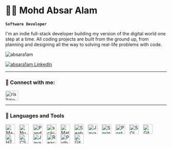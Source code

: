 # 🏄‍♂️ Mohd Absar Alam

**`Software Developer`**

I'm an indie full-stack developer building my version of the digital world one step at a time. All coding projects are built from the ground up, from planning and designing all the way to solving real-life problems with code.

<p align="left"> <img src="https://komarev.com/ghpvc/?username=absara1am&label=Profile%20views&color=0e75b6&style=flat" alt="absara1am" /> </p>

<p align="left"><a href="https://linkedin.com/in/absara1am" target="_blank"><img src="https://img.shields.io/badge/LinkedIn-absara1am-blue?logo=linkedin&style=for-the-badge" alt="absara1am LinkedIn"></a> </p>

  
---

### 🔗 Connect with me: 
<p align="left">
<!-- <a href="https://twitter.com/absara1am" target="blank"><img align="center" src="https://raw.githubusercontent.com/rahuldkjain/github-profile-readme-generator/master/src/images/icons/Social/twitter.svg" alt="rishavchanda" height="30" width="40" /></a> -->
<a href="https://linkedin.com/in/absara1am" target="blank"><img align="center" src="https://raw.githubusercontent.com/rahuldkjain/github-profile-readme-generator/master/src/images/icons/Social/linked-in-alt.svg" alt="rishav-chanda-b89a791b3" height="30" width="40" /></a>
</p>

---

### 🧰 Languages and Tools
<img align="left" alt="Machine Learning" width="30px" style="padding-right:10px;" src="https://img.icons8.com/color/48/machine-learning.png" />
<img align="left" alt="NumPy" width="30px" style="padding-right:10px;" src="https://cdn.jsdelivr.net/gh/devicons/devicon/icons/numpy/numpy-original.svg" />
<img align="left" alt="Pandas" width="30px" style="padding-right:10px;" src="https://cdn.jsdelivr.net/gh/devicons/devicon/icons/pandas/pandas-original.svg" />
<img align="left" alt="scikit-learn" width="30px" style="padding-right:10px;" src="https://img.icons8.com/external-soft-fill-juicy-fish/60/external-machine-learning-data-science-soft-fill-soft-fill-juicy-fish.png" />
<img align="left" alt="Matplotlib" width="30px" style="padding-right:10px;" src="https://upload.wikimedia.org/wikipedia/commons/8/84/Matplotlib_icon.svg" />
<img align="left" alt="Seaborn" width="30px" style="padding-right:10px;" src="https://seaborn.pydata.org/_static/logo-wide-lightbg.svg" />

<img align="left" alt="Java" width="30px" style="padding-right:10px;" src="https://cdn.jsdelivr.net/gh/devicons/devicon/icons/java/java-original.svg"/>
<img align="left" alt="Spring Boot" width="30px" style="padding-right:10px;" src="https://cdn.jsdelivr.net/gh/devicons/devicon/icons/spring/spring-original.svg" />
<img align="left" alt="Postman" width="30px" style="padding-right:10px;" src="https://cdn.jsdelivr.net/gh/devicons/devicon@latest/icons/postman/postman-original.svg" />
<img align="left" alt="SQL" width="30px" style="padding-right:10px;" src="https://cdn.jsdelivr.net/gh/devicons/devicon@latest/icons/postgresql/postgresql-original.svg" />
<img align="left" alt="Git" width="30px" style="padding-right:10px;" src="https://cdn.jsdelivr.net/gh/devicons/devicon/icons/git/git-original.svg" />
<img align="left" alt="HTML" width="30px" style="padding-right:10px;" src="https://cdn.jsdelivr.net/gh/devicons/devicon/icons/html5/html5-plain.svg" />
<img align="left" alt="CSS" width="30px" style="padding-right:10px;" src="https://cdn.jsdelivr.net/gh/devicons/devicon/icons/css3/css3-plain.svg" />
<img align="left" alt="JavaScript" width="30px" style="padding-right:10px;" src="https://cdn.jsdelivr.net/gh/devicons/devicon/icons/javascript/javascript-plain.svg" />
<img align="left" alt="React" width="30px" style="padding-right:10px;" src="https://cdn.jsdelivr.net/gh/devicons/devicon/icons/react/react-original.svg" />
<img align="left" alt="Python" width="30px" style="padding-right:10px;" src="https://cdn.jsdelivr.net/gh/devicons/devicon/icons/python/python-plain.svg" />
<img align="left" alt="GitHub" width="30px" style="padding-right:10px;" src="https://cdn.jsdelivr.net/gh/devicons/devicon/icons/github/github-original.svg" />
<br />

#
